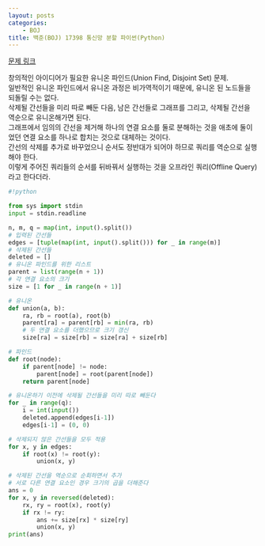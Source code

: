 ```yaml
---
layout: posts
categories:
    - BOJ
title: 백준(BOJ) 17398 통신망 분할 파이썬(Python)
---
```


[문제 링크](https://www.acmicpc.net/problem/17398)

창의적인 아이디어가 필요한 유니온 파인드(Union Find, Disjoint Set) 문제.  
일반적인 유니온 파인드에서 유니온 과정은 비가역적이기 때문에, 유니온 된 노드들을 되돌릴 수는 없다.  
삭제될 간선들을 미리 따로 빼둔 다음, 남은 간선들로 그래프를 그리고, 삭제될 간선을 역순으로 유니온해가면 된다.  
그래프에서 임의의 간선을 제거해 하나의 연결 요소를 둘로 분해하는 것을 애초에 둘이었던 연결 요소를 하나로 합치는 것으로 대체하는 것이다.  
간선의 삭제를 추가로 바꾸었으니 순서도 정반대가 되어야 하므로 쿼리를 역순으로 실행해야 한다.  
이렇게 주어진 쿼리들의 순서를 뒤바꿔서 실행하는 것을 오프라인 쿼리(Offline Query)라고 한다더라.  


```python
#!python

from sys import stdin
input = stdin.readline

n, m, q = map(int, input().split())
# 입력된 간선들
edges = [tuple(map(int, input().split())) for _ in range(m)]
# 삭제된 간선들
deleted = []
# 유니온 파인드를 위한 리스트
parent = list(range(n + 1))
# 각 연결 요소의 크기
size = [1 for _ in range(n + 1)]

# 유니온
def union(a, b):
    ra, rb = root(a), root(b)
    parent[ra] = parent[rb] = min(ra, rb)
    # 두 연결 요소를 더했으므로 크기 갱신
    size[ra] = size[rb] = size[ra] + size[rb]

# 파인드
def root(node):
    if parent[node] != node:
        parent[node] = root(parent[node])
    return parent[node]

# 유니온하기 이전에 삭제될 간선들을 미리 따로 빼둔다
for _ in range(q):
    i = int(input())
    deleted.append(edges[i-1])
    edges[i-1] = (0, 0)

# 삭제되지 않은 간선들을 모두 적용
for x, y in edges:
    if root(x) != root(y):
        union(x, y)

# 삭제된 간선을 역순으로 순회하면서 추가
# 서로 다른 연결 요소인 경우 크기의 곱을 더해준다
ans = 0
for x, y in reversed(deleted):
    rx, ry = root(x), root(y)
    if rx != ry:
        ans += size[rx] * size[ry]
        union(x, y)
print(ans)

```
